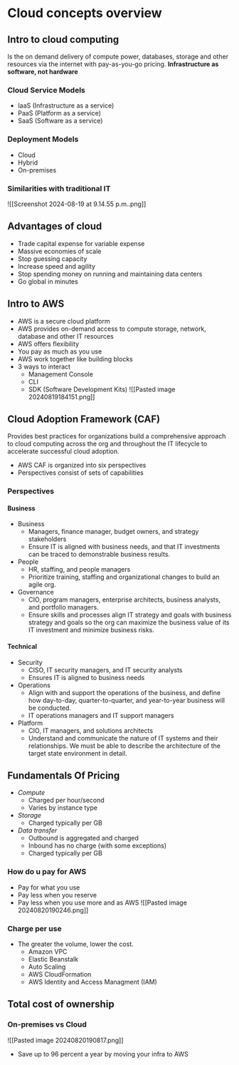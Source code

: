 # Cloud concepts overview
## Intro to cloud computing
Is the on demand delivery of compute power, databases, storage and other resources via the internet with pay-as-you-go pricing. **Infrastructure as software, not hardware**
### Cloud Service Models
- IaaS (Infrastructure as a service)
- PaaS (Platform as a service)
- SaaS (Software as a service)
### Deployment Models
- Cloud
- Hybrid
- On-premises
### Similarities with traditional IT
![[Screenshot 2024-08-19 at 9.14.55 p.m..png]]
## Advantages of cloud
- Trade capital expense for variable expense
- Massive economies of scale
- Stop guessing capacity
- Increase speed and agility
- Stop spending money on running and maintaining data centers
- Go global in minutes
## Intro to AWS
- AWS is a secure cloud platform
- AWS provides on-demand access to compute storage, network, database and other IT resources
- AWS offers flexibility
- You pay as much as you use
- AWS work together like building blocks
- 3 ways to interact
	- Management Console
	- CLI
	- SDK (Software Development Kits)
![[Pasted image 20240819184151.png]]

## Cloud Adoption Framework (CAF)
Provides best practices for organizations build a comprehensive approach to cloud computing across the org and throughout the IT lifecycle to accelerate successful cloud adoption.
- AWS CAF is organized into six perspectives
- Perspectives consist of sets of capabilities
### Perspectives
#### Business
- Business
	- Managers, finance manager, budget owners, and strategy stakeholders
	- Ensure IT is aligned with business needs, and that IT investments can be traced to demonstrable business results.
- People
	- HR, staffing, and people managers
	- Prioritize training, staffing and organizational changes to build an agile org.
- Governance
	- CIO, program managers, enterprise architects, business analysts, and portfolio managers.
	- Ensure skills and processes align IT strategy and goals with business strategy and goals so the org can maximize the business value of its IT investment and minimize business risks.
#### Technical
- Security
	- CISO, IT security managers, and IT security analysts
	- Ensures IT is aligned to business needs
- Operations
	- Align with and support the operations of the business, and define how day-to-day, quarter-to-quarter, and year-to-year business will be conducted.
	- IT operations managers and IT support managers
- Platform
	- CIO, IT managers, and solutions architects
	- Understand and communicate the nature of IT systems and their relationships. We must be able to describe the architecture of the target state environment in detail.

## Fundamentals Of Pricing
- *Compute*
	- Charged per hour/second
	- Varies by instance type
- *Storage*
	- Charged typically per GB
- *Data transfer*
	- Outbound is aggregated and charged
	- Inbound has no charge (with some exceptions)
	- Charged typically per GB
### How do u pay for AWS
- Pay for what you use
- Pay less when you reserve
- Pay less when you use more and as AWS
![[Pasted image 20240820190246.png]]

### Charge per use
- The greater the volume, lower the cost.
	- Amazon VPC
	- Elastic Beanstalk
	- Auto Scaling
	- AWS CloudFormation
	- AWS Identity and Access Managment (IAM)
## Total cost of ownership
### On-premises vs Cloud
![[Pasted image 20240820190817.png]]
- Save up to 96 percent a year by moving your infra to AWS